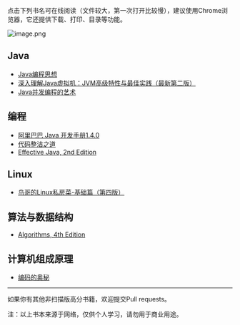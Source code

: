 

<!--* 可直接点击书名预览（如果失败，多刷新几次）-->
<!--* 也可在Chrome中点击下列书名可获得更好的阅读体验（文件较大，第一次打开比较慢），右上角可查看目录和下载。-->

点击下列书名可在线阅读（文件较大，第一次打开比较慢），建议使用Chrome浏览器，它还提供下载、打印、目录等功能。

![image.png](https://upload-images.jianshu.io/upload_images/5863464-b3d7a850e5ca6b25.png?imageMogr2/auto-orient/strip%7CimageView2/2/w/1240)

<!--点击下载，根据github url直接下载。-->


<!--![[Algorithms, 4th Edition ](https://depp.wang/Java-Book/Algorithms%2C%204th%20Edition.pdf)](https://upload-images.jianshu.io/upload_images/5863464-c9f91094458414c8.png?imageMogr2/auto-orient/strip%7CimageView2/2/w/1240)-->
## Java
* [Java编程思想](https://depp.wang/Java-Book/Java编程思想.pdf)
* [深入理解Java虚拟机：JVM高级特性与最佳实践（最新第二版）](https://depp.wang/Java-Book/深入理解Java虚拟机：JVM高级特性与最佳实践（最新第二版）.pdf)
* [Java并发编程的艺术](https://depp.wang/Java-Book/Java并发编程的艺术.pdf)

## 编程
* [阿里巴巴 Java 开发手册1.4.0](https://depp.wang/Java-Book/%E9%98%BF%E9%87%8C%E5%B7%B4%E5%B7%B4%20Java%20%E5%BC%80%E5%8F%91%E6%89%8B%E5%86%8C1.4.0.pdf)
* [代码整洁之道](https://depp.wang/Java-Book/代码整洁之道.pdf)
* [Effective Java, 2nd Edition](https://depp.wang/Java-Book/Effective%20Java,%202nd%20Edition.pdf)
## Linux
* [鸟哥的Linux私房菜-基础篇（第四版）](https://depp.wang/Java-Book/鸟哥的Linux私房菜-基础篇（第四版）.pdf)
## 算法与数据结构
* [Algorithms, 4th Edition ](https://depp.wang/Java-Book/Algorithms%2C%204th%20Edition.pdf)
## 计算机组成原理
* [编码的奥秘](https://depp.wang/Java-Book/编码的奥秘.pdf)
---
如果你有其他非扫描版高分书籍，欢迎提交Pull requests。

注：以上书本来源于网络，仅供个人学习，请勿用于商业用途。